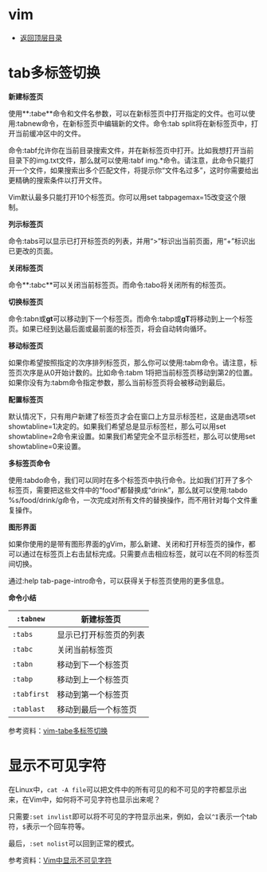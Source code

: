 # vim

- [返回顶层目录](../../../SUMMARY.md)



# tab多标签切换

**新建标签页**

使用**:tabe**命令和文件名参数，可以在新标签页中打开指定的文件。也可以使用:tabnew命令，在新标签页中编辑新的文件。命令:tab split将在新标签页中，打开当前缓冲区中的文件。

命令:tabf允许你在当前目录搜索文件，并在新标签页中打开。比如我想打开当前目录下的img.txt文件，那么就可以使用:tabf img.*命令。请注意，此命令只能打开一个文件，如果搜索出多个匹配文件，将提示你“文件名过多”，这时你需要给出更精确的搜索条件以打开文件。

Vim默认最多只能打开10个标签页。你可以用set tabpagemax=15改变这个限制。

**列示标签页**

命令:tabs可以显示已打开标签页的列表，并用“>”标识出当前页面，用“+”标识出已更改的页面。

**关闭标签页**

命令**:tabc**可以关闭当前标签页。而命令:tabo将关闭所有的标签页。

**切换标签页**

命令:tabn或**gt**可以移动到下一个标签页。而命令:tabp或**gT**将移动到上一个标签页。如果已经到达最后面或最前面的标签页，将会自动转向循环。

**移动标签页**

如果你希望按照指定的次序排列标签页，那么你可以使用:tabm命令。请注意，标签页次序是从0开始计数的。比如命令:tabm 1将把当前标签页移动到第2的位置。如果你没有为:tabm命令指定参数，那么当前标签页将会被移动到最后。

**配置标签页**

默认情况下，只有用户新建了标签页才会在窗口上方显示标签栏，这是由选项set showtabline=1决定的。如果我们希望总是显示标签栏，那么可以用set showtabline=2命令来设置。如果我们希望完全不显示标签栏，那么可以使用set showtabline=0来设置。

**多标签页命令**

使用:tabdo命令，我们可以同时在多个标签页中执行命令。比如我们打开了多个标签页，需要把这些文件中的“food”都替换成“drink”，那么就可以使用:tabdo %s/food/drink/g命令，一次完成对所有文件的替换操作，而不用针对每个文件重复操作。

**图形界面**

如果你使用的是带有图形界面的gVim，那么新建、关闭和打开标签页的操作，都可以通过在标签页上右击鼠标完成。只需要点击相应标签，就可以在不同的标签页间切换。

通过:help tab-page-intro命令，可以获得关于标签页使用的更多信息。

**命令小结**

| `:tabnew`   | 新建标签页             |
| ----------- | ---------------------- |
| `:tabs`     | 显示已打开标签页的列表 |
| `:tabc`     | 关闭当前标签页         |
| `:tabn`     | 移动到下一个标签页     |
| `:tabp`     | 移动到上一个标签页     |
| `:tabfirst` | 移动到第一个标签页     |
| `:tablast`  | 移动到最后一个标签页   |



参考资料：[vim-tabe多标签切换](https://www.cnblogs.com/liqiu/archive/2013/03/26/2981949.html)



# 显示不可见字符

在Linux中，`cat -A file`可以把文件中的所有可见的和不可见的字符都显示出来，在Vim中，如何将不可见字符也显示出来呢？

只需要`:set invlist`即可以将不可见的字符显示出来，例如，会以`^I`表示一个tab符，`$`表示一个回车符等。

最后，`:set nolist`可以回到正常的模式。



参考资料：[Vim中显示不可见字符](http://yejinxin.github.io/show-nonprinting-character-in-vim)

